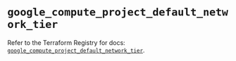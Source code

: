 # `google_compute_project_default_network_tier`

Refer to the Terraform Registry for docs: [`google_compute_project_default_network_tier`](https://registry.terraform.io/providers/hashicorp/google/5.41.0/docs/resources/compute_project_default_network_tier).
